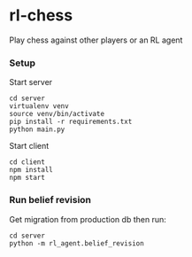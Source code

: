 # rl-chess
Play chess against other players or an RL agent


### Setup
Start server
```
cd server
virtualenv venv
source venv/bin/activate
pip install -r requirements.txt
python main.py
```

Start client
```
cd client
npm install
npm start
```

### Run belief revision
Get migration from production db then run:
```
cd server
python -m rl_agent.belief_revision
```
